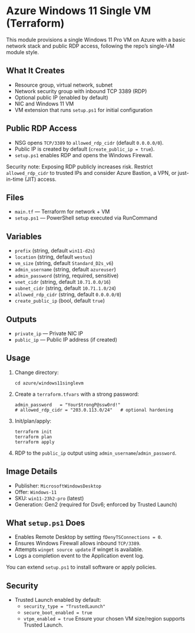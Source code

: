 # Azure Windows 11 Single VM (Terraform)

This module provisions a single Windows 11 Pro VM on Azure with a basic network stack and public RDP access, following the repo’s single-VM module style.

## What It Creates
- Resource group, virtual network, subnet
- Network security group with inbound TCP 3389 (RDP)
- Optional public IP (enabled by default)
- NIC and Windows 11 VM
- VM extension that runs `setup.ps1` for initial configuration

## Public RDP Access
- NSG opens `TCP/3389` to `allowed_rdp_cidr` (default `0.0.0.0/0`).
- Public IP is created by default (`create_public_ip = true`).
- `setup.ps1` enables RDP and opens the Windows Firewall.

Security note: Exposing RDP publicly increases risk. Restrict `allowed_rdp_cidr` to trusted IPs and consider Azure Bastion, a VPN, or just-in-time (JIT) access.

## Files
- `main.tf` — Terraform for network + VM
- `setup.ps1` — PowerShell setup executed via RunCommand

## Variables
- `prefix` (string, default `win11-d2s`)
- `location` (string, default `westus`)
- `vm_size` (string, default `Standard_D2s_v6`)
- `admin_username` (string, default `azureuser`)
- `admin_password` (string, required, sensitive)
- `vnet_cidr` (string, default `10.71.0.0/16`)
- `subnet_cidr` (string, default `10.71.1.0/24`)
- `allowed_rdp_cidr` (string, default `0.0.0.0/0`)
- `create_public_ip` (bool, default `true`)

## Outputs
- `private_ip` — Private NIC IP
- `public_ip` — Public IP address (if created)

## Usage
1. Change directory:
   ```
   cd azure/windows11singlevm
   ```
2. Create a `terraform.tfvars` with a strong password:
   ```hcl
   admin_password   = "Your$trongP@ssw0rd!"
   # allowed_rdp_cidr = "203.0.113.0/24"   # optional hardening
   ```
3. Init/plan/apply:
   ```
   terraform init
   terraform plan
   terraform apply
   ```
4. RDP to the `public_ip` output using `admin_username`/`admin_password`.

## Image Details
- Publisher: `MicrosoftWindowsDesktop`
- Offer: `Windows-11`
- SKU: `win11-23h2-pro` (latest)
 - Generation: Gen2 (required for Dsv6; enforced by Trusted Launch)

## What `setup.ps1` Does
- Enables Remote Desktop by setting `fDenyTSConnections = 0`.
- Ensures Windows Firewall allows inbound `TCP/3389`.
- Attempts `winget source update` if winget is available.
- Logs a completion event to the Application event log.

You can extend `setup.ps1` to install software or apply policies.

## Security
- Trusted Launch enabled by default:
  - `security_type = "TrustedLaunch"`
  - `secure_boot_enabled = true`
  - `vtpm_enabled = true`
  Ensure your chosen VM size/region supports Trusted Launch.

